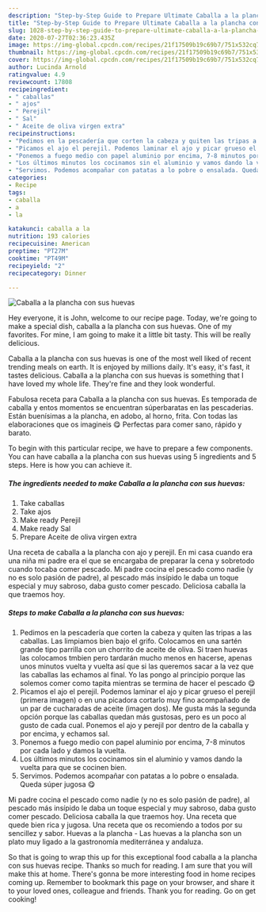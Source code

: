 ```yaml
---
description: "Step-by-Step Guide to Prepare Ultimate Caballa a la plancha con sus huevas"
title: "Step-by-Step Guide to Prepare Ultimate Caballa a la plancha con sus huevas"
slug: 1028-step-by-step-guide-to-prepare-ultimate-caballa-a-la-plancha-con-sus-huevas
date: 2020-07-27T02:36:23.435Z
image: https://img-global.cpcdn.com/recipes/21f17509b19c69b7/751x532cq70/caballa-a-la-plancha-con-sus-huevas-foto-principal.jpg
thumbnail: https://img-global.cpcdn.com/recipes/21f17509b19c69b7/751x532cq70/caballa-a-la-plancha-con-sus-huevas-foto-principal.jpg
cover: https://img-global.cpcdn.com/recipes/21f17509b19c69b7/751x532cq70/caballa-a-la-plancha-con-sus-huevas-foto-principal.jpg
author: Lucinda Arnold
ratingvalue: 4.9
reviewcount: 17808
recipeingredient:
- " caballas"
- " ajos"
- " Perejil"
- " Sal"
- " Aceite de oliva virgen extra"
recipeinstructions:
- "Pedimos en la pescadería que corten la cabeza y quiten las tripas a las caballas. Las limpiamos bien bajo el grifo. Colocamos en una sartén grande tipo parrilla con un chorrito de aceite de oliva. Si traen huevas las colocamos tmbien pero tardarán mucho menos en hacerse, apenas unos minutos vuelta y vuelta así que si las queremos sacar a la vez que las caballas las echamos al final. Yo las pongo al principio porque las solemos comer como tapita mientras se termina de hacer el pescado 😋"
- "Picamos el ajo el perejil. Podemos laminar el ajo y picar grueso el perejil (primera imagen) o en una picadora cortarlo muy fino acompañado de un par de cucharadas de aceite (imagen dos). Me gusta más la segunda opción porque las caballas quedan más gustosas, pero es un poco al gusto de cada cual. Ponemos el ajo y perejil por dentro de la caballa y por encima, y echamos sal."
- "Ponemos a fuego medio con papel aluminio por encima, 7-8 minutos por cada lado y damos la vuelta."
- "Los últimos minutos los cocinamos sin el aluminio y vamos dando la vuelta para que se cocinen bien."
- "Servimos. Podemos acompañar con patatas a lo pobre o ensalada. Queda súper jugosa 😋"
categories:
- Recipe
tags:
- caballa
- a
- la

katakunci: caballa a la 
nutrition: 193 calories
recipecuisine: American
preptime: "PT27M"
cooktime: "PT49M"
recipeyield: "2"
recipecategory: Dinner

---
```



![Caballa a la plancha con sus huevas](https://img-global.cpcdn.com/recipes/21f17509b19c69b7/751x532cq70/caballa-a-la-plancha-con-sus-huevas-foto-principal.jpg)

Hey everyone, it is John, welcome to our recipe page. Today, we're going to make a special dish, caballa a la plancha con sus huevas. One of my favorites. For mine, I am going to make it a little bit tasty. This will be really delicious.

Caballa a la plancha con sus huevas is one of the most well liked of recent trending meals on earth. It is enjoyed by millions daily. It's easy, it's fast, it tastes delicious. Caballa a la plancha con sus huevas is something that I have loved my whole life. They're fine and they look wonderful.

Fabulosa receta para Caballa a la plancha con sus huevas. Es temporada de caballa y entos momentos se encuentran súperbaratas en las pescaderias. Están buenísimas a la plancha, en adobo, al horno, frita. Con todas las elaboraciones que os imagineis 😋 Perfectas para comer sano, rápido y barato.


To begin with this particular recipe, we have to prepare a few components. You can have caballa a la plancha con sus huevas using 5 ingredients and 5 steps. Here is how you can achieve it.

<!--inarticleads1-->

##### The ingredients needed to make Caballa a la plancha con sus huevas:

1. Take  caballas
1. Take  ajos
1. Make ready  Perejil
1. Make ready  Sal
1. Prepare  Aceite de oliva virgen extra


Una receta de caballa a la plancha con ajo y perejil. En mi casa cuando era una niña mi padre era el que se encargaba de preparar la cena y sobretodo cuando tocaba comer pescado. Mi padre cocina el pescado como nadie (y no es solo pasión de padre), al pescado más insípido le daba un toque especial y muy sabroso, daba gusto comer pescado. Deliciosa caballa la que traemos hoy. 

<!--inarticleads2-->

##### Steps to make Caballa a la plancha con sus huevas:

1. Pedimos en la pescadería que corten la cabeza y quiten las tripas a las caballas. Las limpiamos bien bajo el grifo. Colocamos en una sartén grande tipo parrilla con un chorrito de aceite de oliva. Si traen huevas las colocamos tmbien pero tardarán mucho menos en hacerse, apenas unos minutos vuelta y vuelta así que si las queremos sacar a la vez que las caballas las echamos al final. Yo las pongo al principio porque las solemos comer como tapita mientras se termina de hacer el pescado 😋
1. Picamos el ajo el perejil. Podemos laminar el ajo y picar grueso el perejil (primera imagen) o en una picadora cortarlo muy fino acompañado de un par de cucharadas de aceite (imagen dos). Me gusta más la segunda opción porque las caballas quedan más gustosas, pero es un poco al gusto de cada cual. Ponemos el ajo y perejil por dentro de la caballa y por encima, y echamos sal.
1. Ponemos a fuego medio con papel aluminio por encima, 7-8 minutos por cada lado y damos la vuelta.
1. Los últimos minutos los cocinamos sin el aluminio y vamos dando la vuelta para que se cocinen bien.
1. Servimos. Podemos acompañar con patatas a lo pobre o ensalada. Queda súper jugosa 😋


Mi padre cocina el pescado como nadie (y no es solo pasión de padre), al pescado más insípido le daba un toque especial y muy sabroso, daba gusto comer pescado. Deliciosa caballa la que traemos hoy. Una receta que quede bien rica y jugosa. Una receta que os recomiendo a todos por su sencillez y sabor. Huevas a la plancha - Las huevas a la plancha son un plato muy ligado a la gastronomía mediterránea y andaluza. 

So that is going to wrap this up for this exceptional food caballa a la plancha con sus huevas recipe. Thanks so much for reading. I am sure that you will make this at home. There's gonna be more interesting food in home recipes coming up. Remember to bookmark this page on your browser, and share it to your loved ones, colleague and friends. Thank you for reading. Go on get cooking!
